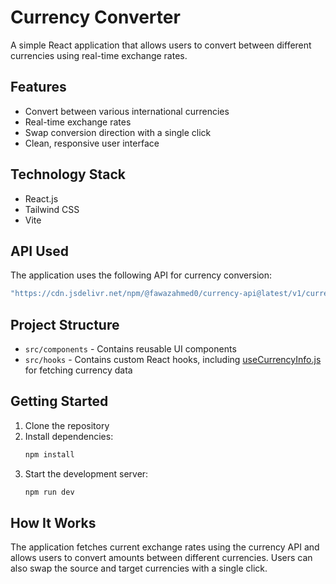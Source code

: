 # Currency Converter

A simple React application that allows users to convert between different currencies using real-time exchange rates.

## Features

- Convert between various international currencies
- Real-time exchange rates
- Swap conversion direction with a single click
- Clean, responsive user interface

## Technology Stack

- React.js
- Tailwind CSS
- Vite

## API Used

The application uses the following API for currency conversion:

```javascript
"https://cdn.jsdelivr.net/npm/@fawazahmed0/currency-api@latest/v1/currencies/${currency}.json"
```

## Project Structure

- `src/components` - Contains reusable UI components
- `src/hooks` - Contains custom React hooks, including [useCurrencyInfo.js](./src/hooks/useCurrencyinfo.js) for fetching currency data

## Getting Started

1. Clone the repository
2. Install dependencies:
   ```bash
   npm install
   ```
3. Start the development server:
   ```bash
   npm run dev
   ```

## How It Works

The application fetches current exchange rates using the currency API and allows users to convert amounts between different currencies. Users can also swap the source and target currencies with a single click.